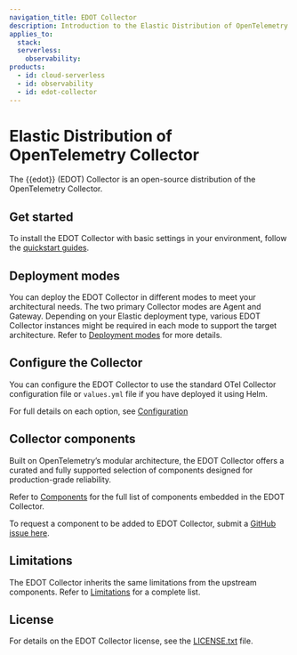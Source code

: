 ```yaml
---
navigation_title: EDOT Collector
description: Introduction to the Elastic Distribution of OpenTelemetry (EDOT) Collector, a curated and supported distribution of the OpenTelemetry Collector.
applies_to:
  stack:
  serverless:
    observability:
products:
  - id: cloud-serverless
  - id: observability
  - id: edot-collector
---
```


# Elastic Distribution of OpenTelemetry Collector

The {{edot}} (EDOT) Collector is an open-source distribution of the OpenTelemetry Collector. 

## Get started

To install the EDOT Collector with basic settings in your environment, follow the [quickstart guides](/reference/quickstart/index.md).

## Deployment modes
 
You can deploy the EDOT Collector in different modes to meet your architectural needs. The two primary Collector modes are Agent and Gateway. Depending on your Elastic deployment type, various EDOT Collector instances might be required in each mode to support the target architecture. Refer to [Deployment modes](/reference/edot-collector/modes.md) for more details.

## Configure the Collector

You can configure the EDOT Collector to use the standard OTel Collector configuration file or `values.yml` file if you have deployed it using Helm.

For full details on each option, see [Configuration](/reference/edot-collector/config/index.md)

## Collector components

Built on OpenTelemetry’s modular architecture, the EDOT Collector offers a curated and fully supported selection of components designed for production-grade reliability.

Refer to [Components](/reference/edot-collector/components.md) for the full list of components embedded in the EDOT Collector.

To request a component to be added to EDOT Collector, submit a [GitHub issue here](https://github.com/elastic/elastic-agent/issues/new/choose).

## Limitations 

The EDOT Collector inherits the same limitations from the upstream components. Refer to [Limitations](/reference/compatibility/limitations.md) for a complete list.

## License

For details on the EDOT Collector license, see the [LICENSE.txt](https://github.com/elastic/elastic-agent/blob/main/LICENSE.txt) file.
